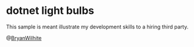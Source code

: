 # dotnet light bulbs

This sample is meant illustrate my development skills to a hiring third party.

@[BryanWilhite](https://twitter.com/bryanwilhite)
